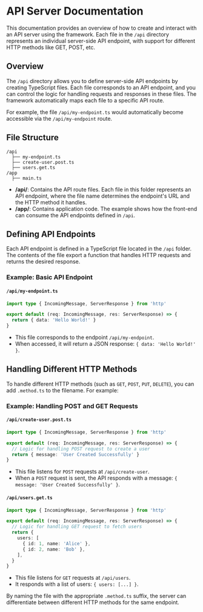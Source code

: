 # API Server Documentation

This documentation provides an overview of how to create and interact with an API server using the framework. Each file in the `/api` directory represents an individual server-side API endpoint, with support for different HTTP methods like GET, POST, etc.

## Overview

The `/api` directory allows you to define server-side API endpoints by creating TypeScript files. Each file corresponds to an API endpoint, and you can control the logic for handling requests and responses in these files. The framework automatically maps each file to a specific API route.

For example, the file `/api/my-endpoint.ts` would automatically become accessible via the `/api/my-endpoint` route.

## File Structure

```
/api
  ├── my-endpoint.ts
  ├── create-user.post.ts
  ├── users.get.ts
/app
  ├── main.ts
```

- **/api/**: Contains the API route files. Each file in this folder represents an API endpoint, where the file name determines the endpoint's URL and the HTTP method it handles.
- **/app/**: Contains application code. The example shows how the front-end can consume the API endpoints defined in `/api`.

## Defining API Endpoints

Each API endpoint is defined in a TypeScript file located in the `/api` folder. The contents of the file export a function that handles HTTP requests and returns the desired response.

### Example: Basic API Endpoint

#### `/api/my-endpoint.ts`

```ts
import type { IncomingMessage, ServerResponse } from 'http'

export default (req: IncomingMessage, res: ServerResponse) => {
  return { data: 'Hello World!' }
}
```

- This file corresponds to the endpoint `/api/my-endpoint`.
- When accessed, it will return a JSON response: `{ data: 'Hello World!' }`.

## Handling Different HTTP Methods

To handle different HTTP methods (such as `GET`, `POST`, `PUT`, `DELETE`), you can add `.method.ts` to the filename. For example:

### Example: Handling POST and GET Requests

#### `/api/create-user.post.ts`

```ts
import type { IncomingMessage, ServerResponse } from 'http'

export default (req: IncomingMessage, res: ServerResponse) => {
  // Logic for handling POST request to create a user
  return { message: 'User Created Successfully' }
}
```

- This file listens for `POST` requests at `/api/create-user`.
- When a `POST` request is sent, the API responds with a message: `{ message: 'User Created Successfully' }`.

#### `/api/users.get.ts`

```ts
import type { IncomingMessage, ServerResponse } from 'http'

export default (req: IncomingMessage, res: ServerResponse) => {
  // Logic for handling GET request to fetch users
  return {
    users: [
      { id: 1, name: 'Alice' },
      { id: 2, name: 'Bob' },
    ],
  }
}
```

- This file listens for `GET` requests at `/api/users`.
- It responds with a list of users: `{ users: [...] }`.

By naming the file with the appropriate `.method.ts` suffix, the server can differentiate between different HTTP methods for the same endpoint.
